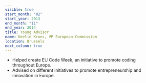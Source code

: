 ```yaml
---
visible: true
start_month: "02"
start_year: 2013
end_month: "11"
end_year: 2014
title: Young Advisor
name: Neelie Kroes, VP European Commission
location: Brussels
next_column: true
---
```

- Helped create EU Code Week, an initiative to promote coding throughout Europe.
- Advised on different initiatives to promote entrepreneurship and innovation in Europe.